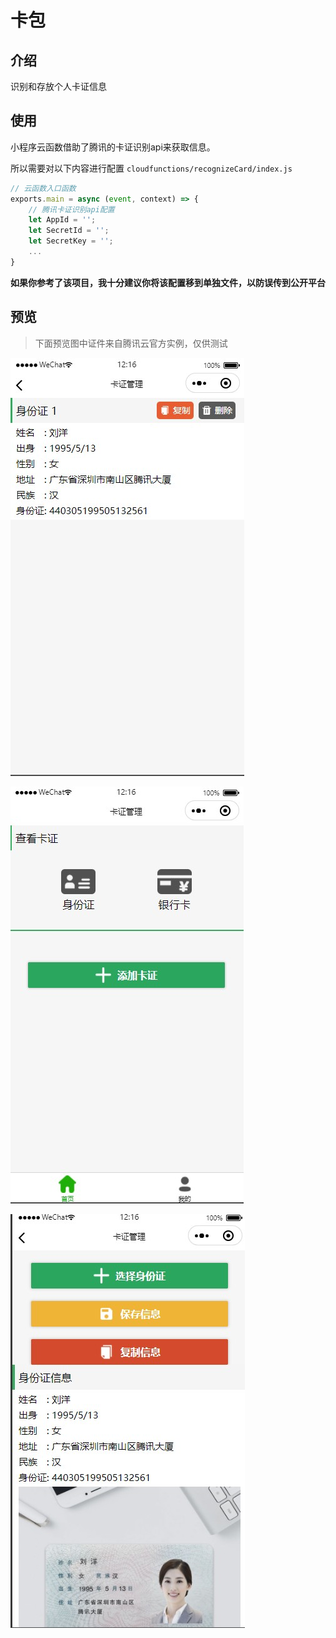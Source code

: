 # 卡包



## 介绍

识别和存放个人卡证信息



## 使用

小程序云函数借助了腾讯的卡证识别api来获取信息。

所以需要对以下内容进行配置 `cloudfunctions/recognizeCard/index.js`

```javascript
// 云函数入口函数
exports.main = async (event, context) => {
	// 腾讯卡证识别api配置
    let AppId = '';
    let SecretId = '';
    let SecretKey = '';
    ...
}
```

**如果你参考了该项目，我十分建议你将该配置移到单独文件，以防误传到公开平台**



## 预览

> 下面预览图中证件来自腾讯云官方实例，仅供测试

![card-manage](./preview/card-manage.jpg) 

![home](./preview/home.jpg) 

![card-recognize](./preview/card-recognize.jpg) 

